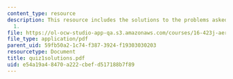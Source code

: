 ```yaml
---
content_type: resource
description: This resource includes the solutions to the problems asked in the quiz
  1.
file: https://ol-ocw-studio-app-qa.s3.amazonaws.com/courses/16-423j-aerospace-biomedical-and-life-support-engineering-spring-2006/e54a19a48470a222cbefd517188b7f89_quiz1solutions.pdf
file_type: application/pdf
parent_uid: 59fb50a2-1c74-f387-3924-f19303030203
resourcetype: Document
title: quiz1solutions.pdf
uid: e54a19a4-8470-a222-cbef-d517188b7f89
---
```

